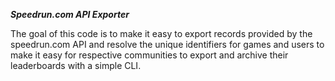**_Speedrun.com API Exporter_**

The goal of this code is to make it easy to export records provided by the speedrun.com API and resolve the unique identifiers for games and users to make it easy for respective communities to export and archive their leaderboards with a simple CLI.
